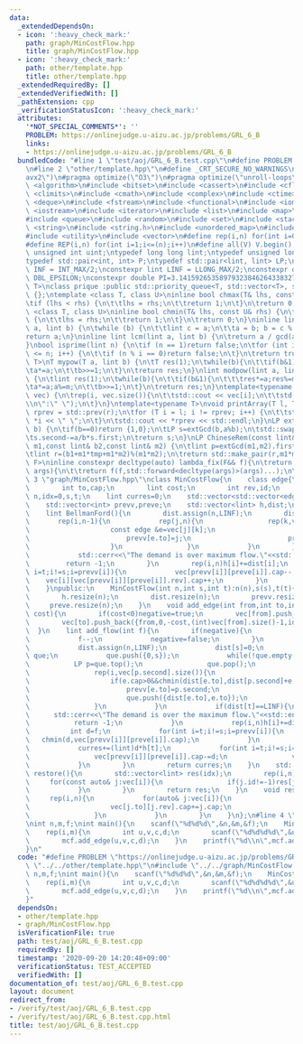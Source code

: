 ```yaml
---
data:
  _extendedDependsOn:
  - icon: ':heavy_check_mark:'
    path: graph/MinCostFlow.hpp
    title: graph/MinCostFlow.hpp
  - icon: ':heavy_check_mark:'
    path: other/template.hpp
    title: other/template.hpp
  _extendedRequiredBy: []
  _extendedVerifiedWith: []
  _pathExtension: cpp
  _verificationStatusIcon: ':heavy_check_mark:'
  attributes:
    '*NOT_SPECIAL_COMMENTS*': ''
    PROBLEM: https://onlinejudge.u-aizu.ac.jp/problems/GRL_6_B
    links:
    - https://onlinejudge.u-aizu.ac.jp/problems/GRL_6_B
  bundledCode: "#line 1 \"test/aoj/GRL_6_B.test.cpp\"\n#define PROBLEM \"https://onlinejudge.u-aizu.ac.jp/problems/GRL_6_B\"\
    \n#line 2 \"other/template.hpp\"\n#define _CRT_SECURE_NO_WARNINGS\n#pragma target(\"\
    avx2\")\n#pragma optimize(\"O3\")\n#pragma optimize(\"unroll-loops\")\n#include\
    \ <algorithm>\n#include <bitset>\n#include <cassert>\n#include <cfloat>\n#include\
    \ <climits>\n#include <cmath>\n#include <complex>\n#include <ctime>\n#include\
    \ <deque>\n#include <fstream>\n#include <functional>\n#include <iomanip>\n#include\
    \ <iostream>\n#include <iterator>\n#include <list>\n#include <map>\n#include <memory>\n\
    #include <queue>\n#include <random>\n#include <set>\n#include <stack>\n#include\
    \ <string>\n#include <string.h>\n#include <unordered_map>\n#include <unordered_set>\n\
    #include <utility>\n#include <vector>\n#define rep(i,n) for(int i=0;i<(n);i++)\n\
    #define REP(i,n) for(int i=1;i<=(n);i++)\n#define all(V) V.begin(),V.end()\ntypedef\
    \ unsigned int uint;\ntypedef long long lint;\ntypedef unsigned long long ulint;\n\
    typedef std::pair<int, int> P;\ntypedef std::pair<lint, lint> LP;\nconstexpr int\
    \ INF = INT_MAX/2;\nconstexpr lint LINF = LLONG_MAX/2;\nconstexpr double eps =\
    \ DBL_EPSILON;\nconstexpr double PI=3.141592653589793238462643383279;\ntemplate<class\
    \ T>\nclass prique :public std::priority_queue<T, std::vector<T>, std::greater<T>>\
    \ {};\ntemplate <class T, class U>\ninline bool chmax(T& lhs, const U& rhs) {\n\
    \tif (lhs < rhs) {\n\t\tlhs = rhs;\n\t\treturn 1;\n\t}\n\treturn 0;\n}\ntemplate\
    \ <class T, class U>\ninline bool chmin(T& lhs, const U& rhs) {\n\tif (lhs > rhs)\
    \ {\n\t\tlhs = rhs;\n\t\treturn 1;\n\t}\n\treturn 0;\n}\ninline lint gcd(lint\
    \ a, lint b) {\n\twhile (b) {\n\t\tlint c = a;\n\t\ta = b; b = c % b;\n\t}\n\t\
    return a;\n}\ninline lint lcm(lint a, lint b) {\n\treturn a / gcd(a, b) * b;\n\
    }\nbool isprime(lint n) {\n\tif (n == 1)return false;\n\tfor (int i = 2; i * i\
    \ <= n; i++) {\n\t\tif (n % i == 0)return false;\n\t}\n\treturn true;\n}\ntemplate<typename\
    \ T>\nT mypow(T a, lint b) {\n\tT res(1);\n\twhile(b){\n\t\tif(b&1)res*=a;\n\t\
    \ta*=a;\n\t\tb>>=1;\n\t}\n\treturn res;\n}\nlint modpow(lint a, lint b, lint m)\
    \ {\n\tlint res(1);\n\twhile(b){\n\t\tif(b&1){\n\t\t\tres*=a;res%=m;\n\t\t}\n\t\
    \ta*=a;a%=m;\n\t\tb>>=1;\n\t}\n\treturn res;\n}\ntemplate<typename T>\nvoid printArray(std::vector<T>&\
    \ vec) {\n\trep(i, vec.size()){\n\t\tstd::cout << vec[i];\n\t\tstd::cout<<(i==(int)vec.size()-1?\"\
    \\n\":\" \");\n\t}\n}\ntemplate<typename T>\nvoid printArray(T l, T r) {\n\tT\
    \ rprev = std::prev(r);\n\tfor (T i = l; i != rprev; i++) {\n\t\tstd::cout <<\
    \ *i << \" \";\n\t}\n\tstd::cout << *rprev << std::endl;\n}\nLP extGcd(lint a,lint\
    \ b) {\n\tif(b==0)return {1,0};\n\tLP s=extGcd(b,a%b);\n\tstd::swap(s.first,s.second);\n\
    \ts.second-=a/b*s.first;\n\treturn s;\n}\nLP ChineseRem(const lint& b1,const lint&\
    \ m1,const lint& b2,const lint& m2) {\n\tlint p=extGcd(m1,m2).first;\n\tlint tmp=(b2-b1)*p%m2;\n\
    \tlint r=(b1+m1*tmp+m1*m2)%(m1*m2);\n\treturn std::make_pair(r,m1*m2);\n}\ntemplate<typename\
    \ F>\ninline constexpr decltype(auto) lambda_fix(F&& f){\n\treturn [f=std::forward<F>(f)](auto&&...\
    \ args){\n\t\treturn f(f,std::forward<decltype(args)>(args)...);\n\t};\n}\n#line\
    \ 3 \"graph/MinCostFlow.hpp\"\nclass MinCostFlow{\n    class edge{\n    public:\n\
    \        int to,cap;\n        lint cost;\n        int rev,id;\n    };\n    int\
    \ n,idx=0,s,t;\n    lint curres=0;\n    std::vector<std::vector<edge>> vec;\n\
    \    std::vector<int> prevv,preve;\n    std::vector<lint> h,dist;\n    bool negative=false;\n\
    \    lint BellmanFord(){\n        dist.assign(n,LINF);\n        dist[s]=0;\n \
    \       rep(i,n-1){\n            rep(j,n){\n                rep(k,vec[j].size()){\n\
    \                    const edge &e=vec[j][k];\n                    if(e.cap>0&&chmin(dist[e.to],dist[j]+e.cost+h[j]-h[e.to])){\n\
    \                        prevv[e.to]=j;\n                        preve[e.to]=k;\n\
    \                    }\n                }\n            }\n        }\n        if(dist[t]==LINF){\n\
    \            std::cerr<<\"The demand is over maximum flow.\"<<std::endl;\n   \
    \         return -1;\n        }\n        rep(i,n)h[i]+=dist[i];\n        for(int\
    \ i=t;i!=s;i=prevv[i]){\n            vec[prevv[i]][preve[i]].cap--;\n        \
    \    vec[i][vec[prevv[i]][preve[i]].rev].cap++;\n        }\n        return h[t];\n\
    \    }\npublic:\n    MinCostFlow(int n,int s,int t):n(n),s(s),t(t){\n        vec.resize(n);\n\
    \        h.resize(n);\n        dist.resize(n);\n        prevv.resize(n);\n   \
    \     preve.resize(n);\n    }\n    void add_edge(int from,int to,int cap,lint\
    \ cost){\n        if(cost<0)negative=true;\n        vec[from].push_back({to,cap,cost,(int)vec[to].size(),-1});\n\
    \        vec[to].push_back({from,0,-cost,(int)vec[from].size()-1,idx++});\n  \
    \  }\n    lint add_flow(int f){\n        if(negative){\n            curres+=BellmanFord();\n\
    \            f--;\n            negative=false;\n        }\n        while(f>0){\n\
    \            dist.assign(n,LINF);\n            dist[s]=0;\n            prique<LP>\
    \ que;\n            que.push({0,s});\n            while(!que.empty()){\n     \
    \           LP p=que.top();\n                que.pop();\n                if(dist[p.second]<p.first)continue;\n\
    \                rep(i,vec[p.second].size()){\n                    edge &e=vec[p.second][i];\n\
    \                    if(e.cap>0&&chmin(dist[e.to],dist[p.second]+e.cost+h[p.second]-h[e.to])){\n\
    \                        prevv[e.to]=p.second;\n                        preve[e.to]=i;\n\
    \                        que.push({dist[e.to],e.to});\n                    }\n\
    \                }\n            }\n            if(dist[t]==LINF){\n          \
    \      std::cerr<<\"The demand is over the maximum flow.\"<<std::endl;\n     \
    \           return -1;\n            }\n            rep(i,n)h[i]+=dist[i];\n  \
    \          int d=f;\n            for(int i=t;i!=s;i=prevv[i]){\n             \
    \   chmin(d,vec[prevv[i]][preve[i]].cap);\n            }\n            f-=d;\n\
    \            curres+=(lint)d*h[t];\n            for(int i=t;i!=s;i=prevv[i]){\n\
    \                vec[prevv[i]][preve[i]].cap-=d;\n                vec[i][vec[prevv[i]][preve[i]].rev].cap+=d;\n\
    \            }\n        }\n        return curres;\n    }\n    std::vector<lint>\
    \ restore(){\n        std::vector<lint> res(idx);\n        rep(i,n){\n       \
    \     for(const auto& j:vec[i]){\n                if(j.id!=-1)res[j.id]=j.cap;\n\
    \            }\n        }\n        return res;\n    }\n    void reset(){\n   \
    \     rep(i,n){\n            for(auto& j:vec[i]){\n                if(j.id!=-1){\n\
    \                    vec[j.to][j.rev].cap+=j.cap;\n                    j.cap=0;\n\
    \                }\n            }\n        }\n    }\n};\n#line 4 \"test/aoj/GRL_6_B.test.cpp\"\
    \nint n,m,f;\nint main(){\n    scanf(\"%d%d%d\",&n,&m,&f);\n    MinCostFlow mcf(n,0,n-1);\n\
    \    rep(i,m){\n        int u,v,c,d;\n        scanf(\"%d%d%d%d\",&u,&v,&c,&d);\n\
    \        mcf.add_edge(u,v,c,d);\n    }\n    printf(\"%d\\n\",mcf.add_flow(f));\n\
    }\n"
  code: "#define PROBLEM \"https://onlinejudge.u-aizu.ac.jp/problems/GRL_6_B\"\n#include\
    \ \"../../other/template.hpp\"\n#include \"../../graph/MinCostFlow.hpp\"\nint\
    \ n,m,f;\nint main(){\n    scanf(\"%d%d%d\",&n,&m,&f);\n    MinCostFlow mcf(n,0,n-1);\n\
    \    rep(i,m){\n        int u,v,c,d;\n        scanf(\"%d%d%d%d\",&u,&v,&c,&d);\n\
    \        mcf.add_edge(u,v,c,d);\n    }\n    printf(\"%d\\n\",mcf.add_flow(f));\n\
    }"
  dependsOn:
  - other/template.hpp
  - graph/MinCostFlow.hpp
  isVerificationFile: true
  path: test/aoj/GRL_6_B.test.cpp
  requiredBy: []
  timestamp: '2020-09-20 14:20:48+09:00'
  verificationStatus: TEST_ACCEPTED
  verifiedWith: []
documentation_of: test/aoj/GRL_6_B.test.cpp
layout: document
redirect_from:
- /verify/test/aoj/GRL_6_B.test.cpp
- /verify/test/aoj/GRL_6_B.test.cpp.html
title: test/aoj/GRL_6_B.test.cpp
---
```

